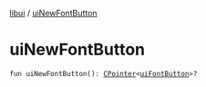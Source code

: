 [libui](index.md) / [uiNewFontButton](./ui-new-font-button.md)

# uiNewFontButton

`fun uiNewFontButton(): `[`CPointer`](../kotlinx.cinterop/-c-pointer/index.md)`<`[`uiFontButton`](ui-font-button.md)`>?`